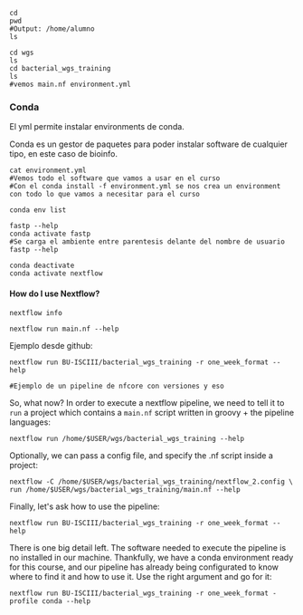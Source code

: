 
```
cd
pwd
#Output: /home/alumno
ls
```

```
cd wgs
ls
cd bacterial_wgs_training
ls
#vemos main.nf environment.yml
```

### Conda

El yml permite instalar environments de conda.

Conda es un gestor de paquetes para poder instalar software de cualquier tipo, en este caso de bioinfo.

```
cat environment.yml
#Vemos todo el software que vamos a usar en el curso
#Con el conda install -f environment.yml se nos crea un environment con todo lo que vamos a necesitar para el curso
```

```
conda env list
```

```
fastp --help
conda activate fastp
#Se carga el ambiente entre parentesis delante del nombre de usuario
fastp --help
```

```
conda deactivate
conda activate nextflow
```

#### How do I use Nextflow?

```
nextflow info
```

```
nextflow run main.nf --help
```

Ejemplo desde github:

```
nextflow run BU-ISCIII/bacterial_wgs_training -r one_week_format --help
```

```
#Ejemplo de un pipeline de nfcore con versiones y eso
```


So, what now? In order to execute a nextflow pipeline, we need to tell it to `run` a project which contains a `main.nf` script written in groovy + the pipeline languages:

```
nextflow run /home/$USER/wgs/bacterial_wgs_training --help
```

Optionally, we can pass a config file, and specify the .nf script inside a project:

```
nextflow -C /home/$USER/wgs/bacterial_wgs_training/nextflow_2.config \
run /home/$USER/wgs/bacterial_wgs_training/main.nf --help
```

Finally, let's ask how to use the pipeline:

```
nextflow run BU-ISCIII/bacterial_wgs_training -r one_week_format --help
```

There is one big detail left. The software needed to execute the pipeline is no installed in our machine. Thankfully, we have a conda environment ready for this course, and our pipeline has already being configurated to know where to find it and how to use it. Use the right argument and go for it:

```
nextflow run BU-ISCIII/bacterial_wgs_training -r one_week_format -profile conda --help
```
